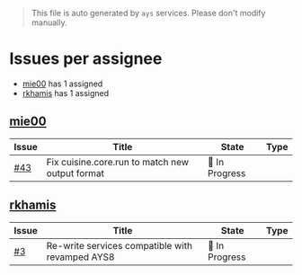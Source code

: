 > This file is auto generated by `ays` services. Please don't modify manually.

# Issues per assignee
- [mie00](#mie00) has 1 assigned
- [rkhamis](#rkhamis) has 1 assigned



## [mie00](https://github.com/mie00)

|Issue|Title|State|Type|
|-----|-----|-----|----|
|[#43](https://github.com/jumpscale/ays_jumpscale8/issues/43)|Fix cuisine.core.run to match new output format|:large_blue_circle: In Progress||


## [rkhamis](https://github.com/rkhamis)

|Issue|Title|State|Type|
|-----|-----|-----|----|
|[#3](https://github.com/jumpscale/ays_jumpscale8/issues/3)|Re-write services compatible with revamped AYS8|:large_blue_circle: In Progress||

